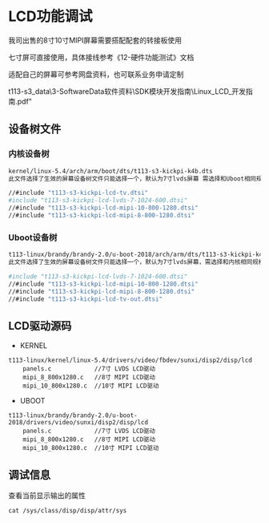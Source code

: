 # LCD功能调试



我司出售的8寸10寸MIPI屏幕需要搭配配套的转接板使用

七寸屏可直接使用，具体接线参考《12-硬件功能测试》文档

适配自己的屏幕可参考网盘资料，也可联系业务申请定制

t113-s3_data\3-SoftwareData软件资料\SDK模块开发指南\Linux_LCD_开发指南.pdf"

## 设备树文件

### 内核设备树

```bash
kernel/linux-5.4/arch/arm/boot/dts/t113-s3-kickpi-k4b.dts
此文件选择了生效的屏幕设备树文件只能选择一个，默认为7寸lvds屏幕 需选择和Uboot相同规格的设备树文件

//#include "t113-s3-kickpi-lcd-tv.dtsi"
#include "t113-s3-kickpi-lcd-lvds-7-1024-600.dtsi"
//#include "t113-s3-kickpi-lcd-mipi-10-800-1280.dtsi"
//#include "t113-s3-kickpi-lcd-mipi-8-800-1280.dtsi"

```

### Uboot设备树

```bash
t113-linux/brandy/brandy-2.0/u-boot-2018/arch/arm/dts/t113-s3-kickpi-k4b-uboot.dts
此文件选择了生效的屏幕设备树文件只能选择一个，默认为7寸lvds屏幕，需选择和内核相同规格的设备树文件

#include "t113-s3-kickpi-lcd-lvds-7-1024-600.dtsi"
//#include "t113-s3-kickpi-lcd-mipi-10-800-1280.dtsi"
//#include "t113-s3-kickpi-lcd-mipi-8-800-1280.dtsi"
//#include "t113-s3-kickpi-lcd-tv-out.dtsi"

```

## LCD驱动源码

* KERNEL

```shell
t113-linux/kernel/linux-5.4/drivers/video/fbdev/sunxi/disp2/disp/lcd
	panels.c			//7寸 LVDS LCD驱动
	mipi_8_800x1280.c	//8寸 MIPI LCD驱动
	mipi_10_800x1280.c	//10寸 MIPI LCD驱动
```

* UBOOT

```shell
t113-linux/brandy/brandy-2.0/u-boot-2018/drivers/video/sunxi/disp2/disp/lcd
	panels.c			//7寸 LVDS LCD驱动
	mipi_8_800x1280.c	//8寸 MIPI LCD驱动
	mipi_10_800x1280.c	//10寸 MIPI LCD驱动
```



## 调试信息

查看当前显示输出的属性

```shell
cat /sys/class/disp/disp/attr/sys 
```
